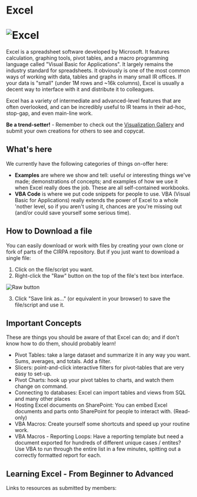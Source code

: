 Excel<br>		
![Excel](https://www.dropbox.com/s/b6v5vj2c3gw3pmx/Excel.png?raw=1)
=======

Excel is a spreadsheet software developed by Microsoft. It features calculation, graphing tools, pivot tables, and a macro programming language called "Visual Basic for Applications". It largely remains the industry standard for spreadsheets. It obviously is one of the most common ways of working with data, tables and graphs in many small IR offices. If your data is "small" (under 1M rows and ~16k columns), Excel is usually a decent way to interface with it and distribute it to colleagues.

Excel has a variety of intermediate and advanced-level features that are often overlooked, and can be incredibly useful to IR teams in their ad-hoc, stop-gap, and even main-line work.

**Be a trend-setter!** - Remember to check out the [Visualization Gallery](https://github.com/Sopwith/IR/tree/master/Visualization%20Gallery) and submit your own creations for others to see and copycat.

## What's here
We currently have the following categories of things on-offer here:
* **Examples** are where we show and tell: useful or interesting things we've made; demonstrations of concepts; and examples of how we use it when Excel really does the job. These are all self-contained workbooks.
* **VBA Code** is where we put code snippets for people to use. VBA (Visual Basic for Applications) really extends the power of Excel to a whole 'nother level, so if you aren't using it, chances are you're missing out (and/or could save yourself some serious time).

## How to Download a file
You can easily download or work with files by creating your own clone or fork of parts of the CIRPA repository. But if you just want to download a single file:
1. Click on the file/script you want.
2. Right-click the "Raw" button on the top of the file's text box interface.

![Raw button](https://www.dropbox.com/s/fyt1qz0qeqjn0vf/GitHub-RawButton.png?raw=1)

3. Click "Save link as..." (or equivalent in your browser) to save the file/script and use it.

## Important Concepts
These are things you should be aware of that Excel can do; and if don't know how to do them, should probably learn!
* Pivot Tables: take a large dataset and summarize it in any way you want. Sums, averages, and totals. Add a filter.
* Slicers: point-and-click interactive filters for pivot-tables that are very easy to set-up.
* Pivot Charts: hook up your pivot tables to charts, and watch them change on command.
* Connecting to databases: Excel can import tables and views from SQL and many other places
* Hosting Excel documents on SharePoint: You can embed Excel documents and parts onto SharePoint for people to interact with. (Read-only)
* VBA Macros: Create yourself some shortcuts and speed up your routine work.
* VBA Macros - Reporting Loops: Have a reporting template but need a document exported for hundreds of different unique cases / entites? Use VBA to run through the entire list in a few minutes, spitting out a correctly formatted report for each.

## Learning Excel - From Beginner to Advanced
Links to resources as submitted by members:
